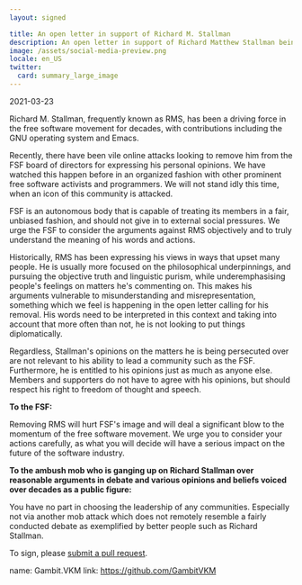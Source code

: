 ```yaml
---
layout: signed

title: An open letter in support of Richard M. Stallman
description: An open letter in support of Richard Matthew Stallman being reinstated by the Free Software Foundation
image: /assets/social-media-preview.png
locale: en_US
twitter:
  card: summary_large_image
---
```


2021-03-23

Richard M. Stallman, frequently known as RMS,
has been a driving force in the free software
movement for decades, with contributions including
the GNU operating system and Emacs.

Recently, there have been vile online attacks 
looking to remove him from the FSF board of directors 
for expressing his personal opinions. We have watched 
this happen before in an organized fashion with other 
prominent free software activists and programmers. 
We will not stand idly this time, when an icon 
of this community is attacked.

FSF is an autonomous body that is capable of treating 
its members in a fair, unbiased fashion, and should not 
give in to external social pressures. We urge the 
FSF to consider the arguments against RMS objectively 
and to truly understand the meaning of his words and actions.

Historically, RMS has been expressing his views in ways 
that upset many people. He is usually more focused on the 
philosophical underpinnings, and pursuing the objective 
truth and linguistic purism, while underemphasising people's 
feelings on matters he's commenting on. This makes his arguments 
vulnerable to misunderstanding and misrepresentation, something 
which we feel is happening in the open letter calling for his removal. 
His words need to be interpreted in this context and 
taking into account that more often than not, 
he is not looking to put things diplomatically.

Regardless, Stallman's opinions on the matters 
he is being persecuted over are not relevant to 
his ability to lead a community such as the FSF. 
Furthermore, he is entitled to his opinions just 
as much as anyone else. Members and supporters do not 
have to agree with his opinions, but should respect 
his right to freedom of thought and speech.

**To the FSF:**

Removing RMS will hurt FSF's image and will deal 
a significant blow to the momentum of the free software movement.
We urge you to consider your actions carefully,
as what you will decide will have a serious impact
on the future of the software industry.


**To the ambush mob who is ganging up on Richard Stallman over 
reasonable arguments in debate and various opinions and beliefs
voiced over decades as a public figure:**
    
You have no part in choosing the leadership of any communities. 
Especially not via another mob attack which does not remotely 
resemble a fairly conducted debate as exemplified 
by better people such as Richard Stallman.

To sign, please [submit a pull request](https://github.com/rms-support-letter/rms-support-letter.github.io/pulls).

name: Gambit.VKM
link: https://github.com/GambitVKM
